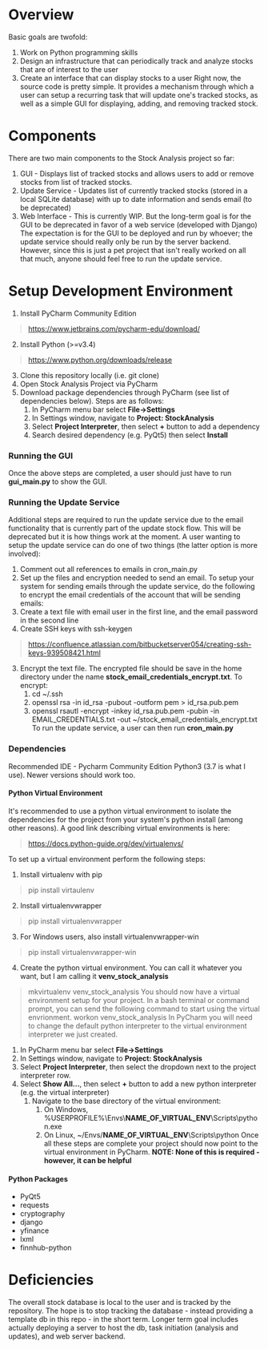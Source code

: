# Overview
Basic goals are twofold:
1. Work on Python programming skills
2. Design an infrastructure that can periodically track and analyze stocks that are of interest to the user
3. Create an interface that can display stocks to a user
Right now, the source code is pretty simple. It provides a mechanism through which a user can setup a recurring task that will update one's tracked stocks, as well as a simple GUI for displaying, adding, and removing tracked stock. 
# Components
There are two main components to the Stock Analysis project so far:
1. GUI              - Displays list of tracked stocks and allows users to add or remove stocks from list of tracked stocks.
2. Update Service   - Updates list of currently tracked stocks (stored in a local SQLite database) with up to date information and sends email (to be deprecated)
3. Web Interface    - This is currently WIP. But the long-term goal is for the GUI to be deprecated in favor of a web service (developed with Django)
The expectation is for the GUI to be deployed and run by whoever; the update service should really only be run by the server backend. However, since this is just a pet project that isn't really worked on all that much, anyone should feel free to run the update service.
# Setup Development Environment
1. Install PyCharm Community Edition
> https://www.jetbrains.com/pycharm-edu/download/
2. Install Python (>=v3.4)
> https://www.python.org/downloads/release
3. Clone this repository locally (i.e. git clone)
4. Open Stock Analysis Project via PyCharm
5. Download package dependencies through PyCharm (see list of dependencies below). Steps are as follows:
    1. In PyCharm menu bar select **File->Settings**
    2. In Settings window, navigate to **Project: StockAnalysis**
    3. Select **Project Interpreter**, then select **+** button to add a dependency
    4. Search desired dependency (e.g. PyQt5) then select **Install**
### Running the GUI ##
Once the above steps are completed, a user should just have to run **gui_main.py** to show the GUI.
### Running the Update Service ###
Additional steps are required to run the update service due to the email functionality that is currently part of the update stock flow. This will be deprecated but it is how things work at the moment. A user wanting to setup the update service can do one of two things (the latter option is more involved):
1. Comment out all references to emails in cron_main.py
2. Set up the files and encryption needed to send an email.
To setup your system for sending emails through the update service, do the following to encrypt the email credentials of the account that will be sending emails:
1. Create a text file with email user in the first line, and the email password in the second line
2. Create SSH keys with ssh-keygen
> https://confluence.atlassian.com/bitbucketserver054/creating-ssh-keys-939508421.html
3. Encrypt the text file. The encrypted file should be save in the home directory under the name **stock_email_credentials_encrypt.txt**. To encrypt:
    1. cd ~/.ssh 
    2. openssl rsa -in id_rsa -pubout -outform pem > id_rsa.pub.pem
    3. openssl rsautl -encrypt -inkey id_rsa.pub.pem -pubin -in EMAIL_CREDENTIALS.txt -out ~/stock_email_credentials_encrypt.txt
To run the update service, a user can then run **cron_main.py**
### Dependencies ###
Recommended IDE - Pycharm Community Edition
Python3 (3.7 is what I use). Newer versions should work too.
#### Python Virtual Environment ####
It's recommended to use a python virtual environment to isolate the dependencies for the project from your system's python install (among other reasons). A good link describing virtual environments is here:
> https://docs.python-guide.org/dev/virtualenvs/

To set up a virtual environment perform the following steps:
1. Install virtualenv with pip
> pip install virtaulenv
2. Install virtualenvwrapper
> pip install virtualenvwrapper
3. For Windows users, also install virtualenvwrapper-win
> pip install virtualenvwrapper-win
4. Create the python virtual environment. You can call it whatever you want, but I am calling it **venv_stock_analysis**
> mkvirtualenv venv_stock_analysis
 You should now have a virtual environment setup for your project. In a bash terminal or command prompt, you can send the following command to start using the virtual envrionment.
> workon venv_stock_analysis
In PyCharm you will need to change the default python interpreter to the virtual environment interpreter we just created.
1. In PyCharm menu bar select **File->Settings**
2. In Settings window, navigate to **Project: StockAnalysis**
3. Select **Project Interpreter**, then select the dropdown next to the project interpreter row.
4. Select **Show All...**, then select **+** button to add a new python interpreter (e.g. the virtual interpreter)
    1. Navigate to the base directory of the virtual environment:
        1. On Windows, %USERPROFILE%\Envs\\**NAME_OF_VIRTUAL_ENV**\\Scripts\python.exe
        2. On Linux, ~/Envs/**NAME_OF_VIRTUAL_ENV**\Scripts\python
Once all these steps are complete your project should now point to the virtual environment in PyCharm.
 **NOTE: None of this is required - however, it can be helpful**
#### Python Packages ####
* PyQt5
* requests
* cryptography
* django
* yfinance
* lxml
* finnhub-python
# Deficiencies
The overall stock database is local to the user and is tracked by the repository. The hope is to stop tracking the database - instead providing a template db in this repo - in the short term.
Longer term goal includes actually deploying a server to host the db, task initiation (analysis and updates), and web server backend.
